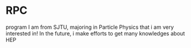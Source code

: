 # RPC
program 
I am from SJTU, majoring in Particle Physics that i am very interested in!
In the future, i make efforts to get many knowledges about HEP
